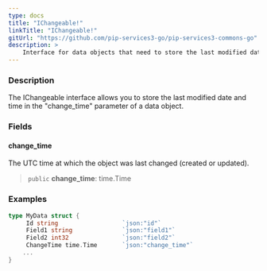 ```yaml
---
type: docs
title: "IChangeable!"
linkTitle: "IChangeable!"
gitUrl: "https://github.com/pip-services3-go/pip-services3-commons-go"
description: > 
    Interface for data objects that need to store the last modified date and time.
---
```


### Description

The IChangeable interface allows you to store the last modified date and time in the "change_time" parameter of a data object.

### Fields

<span class="hide-title-link">

#### change_time
The UTC time at which the object was last changed (created or updated).
> `public` **change_time**: time.Time

### Examples
```go
type MyData struct {
     Id string                  `json:"id"`
     Field1 string              `json:"field1"`
     Field2 int32               `json:"field2"`
     ChangeTime time.Time       `json:"change_time"`
    ...
}
```
</span>

